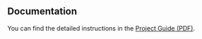 ## Documentation
You can find the detailed instructions in the [Project Guide (PDF)](docs/proyecto-01.pdf).
